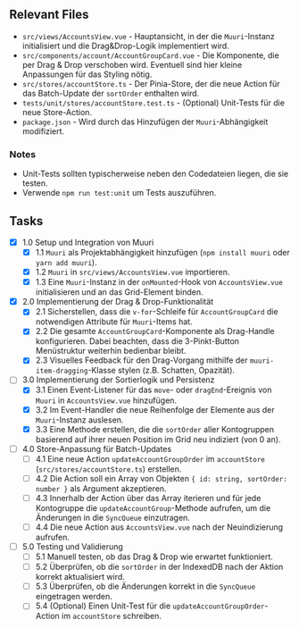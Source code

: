 ## Relevant Files

- `src/views/AccountsView.vue` - Hauptansicht, in der die `Muuri`-Instanz initialisiert und die Drag&Drop-Logik implementiert wird.
- `src/components/account/AccountGroupCard.vue` - Die Komponente, die per Drag & Drop verschoben wird. Eventuell sind hier kleine Anpassungen für das Styling nötig.
- `src/stores/accountStore.ts` - Der Pinia-Store, der die neue Action für das Batch-Update der `sortOrder` enthalten wird.
- `tests/unit/stores/accountStore.test.ts` - (Optional) Unit-Tests für die neue Store-Action.
- `package.json` - Wird durch das Hinzufügen der `Muuri`-Abhängigkeit modifiziert.

### Notes

- Unit-Tests sollten typischerweise neben den Codedateien liegen, die sie testen.
- Verwende `npm run test:unit` um Tests auszuführen.

## Tasks

- [x] 1.0 Setup und Integration von Muuri
  - [x] 1.1 `Muuri` als Projektabhängigkeit hinzufügen (`npm install muuri` oder `yarn add muuri`).
  - [x] 1.2 `Muuri` in `src/views/AccountsView.vue` importieren.
  - [x] 1.3 Eine `Muuri`-Instanz in der `onMounted`-Hook von `AccountsView.vue` initialisieren und an das Grid-Element binden.
- [x] 2.0 Implementierung der Drag & Drop-Funktionalität
  - [x] 2.1 Sicherstellen, dass die `v-for`-Schleife für `AccountGroupCard` die notwendigen Attribute für `Muuri`-Items hat.
  - [x] 2.2 Die gesamte `AccountGroupCard`-Komponente als Drag-Handle konfigurieren. Dabei beachten, dass die 3-Pinkt-Button Menüstruktur weiterhin bedienbar bleibt.
  - [x] 2.3 Visuelles Feedback für den Drag-Vorgang mithilfe der `muuri-item-dragging`-Klasse stylen (z.B. Schatten, Opazität).
- [ ] 3.0 Implementierung der Sortierlogik und Persistenz
  - [x] 3.1 Einen Event-Listener für das `move`- oder `dragEnd`-Ereignis von `Muuri` in `AccountsView.vue` hinzufügen.
  - [x] 3.2 Im Event-Handler die neue Reihenfolge der Elemente aus der `Muuri`-Instanz auslesen.
  - [x] 3.3 Eine Methode erstellen, die die `sortOrder` aller Kontogruppen basierend auf ihrer neuen Position im Grid neu indiziert (von 0 an).
- [ ] 4.0 Store-Anpassung für Batch-Updates
  - [ ] 4.1 Eine neue Action `updateAccountGroupOrder` im `accountStore` (`src/stores/accountStore.ts`) erstellen.
  - [ ] 4.2 Die Action soll ein Array von Objekten `{ id: string, sortOrder: number }` als Argument akzeptieren.
  - [ ] 4.3 Innerhalb der Action über das Array iterieren und für jede Kontogruppe die `updateAccountGroup`-Methode aufrufen, um die Änderungen in die `SyncQueue` einzutragen.
  - [ ] 4.4 Die neue Action aus `AccountsView.vue` nach der Neuindizierung aufrufen.
- [ ] 5.0 Testing und Validierung
  - [ ] 5.1 Manuell testen, ob das Drag & Drop wie erwartet funktioniert.
  - [ ] 5.2 Überprüfen, ob die `sortOrder` in der IndexedDB nach der Aktion korrekt aktualisiert wird.
  - [ ] 5.3 Überprüfen, ob die Änderungen korrekt in die `SyncQueue` eingetragen werden.
  - [ ] 5.4 (Optional) Einen Unit-Test für die `updateAccountGroupOrder`-Action im `accountStore` schreiben.
